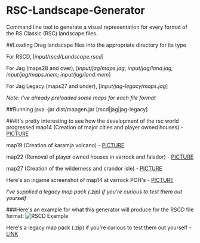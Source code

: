 # RSC-Landscape-Generator
Command line tool to generate a visual representation for every format of the RS Classic (RSC) landscape files.

##Loading
Drag landscape files into the appropriate directory for its type

For RSCD, [*input/rscd/Landscape.rscd*]

For Jag (maps28 and over), [*input/jag/maps.jag; input/jag/land.jag; input/jag/maps.mem; input/jag/land.mem*]

For Jag Legacy (maps27 and under), [*input/jag-legacy/maps.jag*]

*Note: I've already preloaded some maps for each file format*

##Running
java -jar dist/mapgen.jar [rscd|jag|jag-legacy]

###It's pretty interesting to see how the development of the rsc world progressed
map14  (Creation of major cities and player owned houses) - [PICTURE](http://i.imgur.com/ajV79i1.png "map14")

map19 (Creation of karamja volcano) - [PICTURE](http://i.imgur.com/6VdrKVY.png "map19")

map22 (Removal of player owned houses in varrock and falador) - [PICTURE](http://i.imgur.com/POWUYST.png "map22")

map27 (Creation of the wilderness and crandor isle) - [PICTURE](http://i.imgur.com/AIIFIlG.png "map27")

Here's an ingame screenshot of map14 at varrock POH's - [PICTURE](http://i.imgur.com/9Gj0Icz.png "map14 (ingame)")

*I've supplied a legacy map pack (.zip) if you're curious to test them out yourself*

###Here's an example for what this generator will produce for the RSCD file format:
![RSCD Example](http://i.imgur.com/qPLZVpD.png "RSCD Example")

Here's a legacy map pack (.zip) if you're curious to test them out yourself - [LINK](https://www.dropbox.com/s/4q4ue36xp8qxoaf/legacy-maps.zip?dl=0 "Legacy Map Pack")
